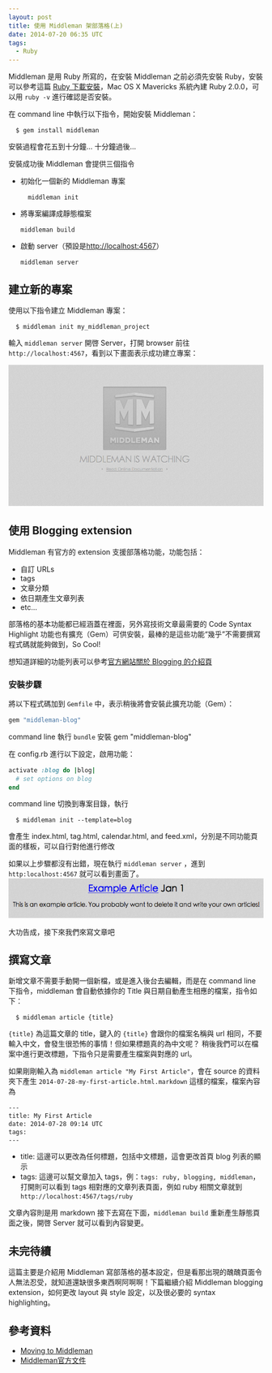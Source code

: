 ```yaml
---
layout: post
title: 使用 Middleman 架部落格(上)
date: 2014-07-20 06:35 UTC
tags:
  - Ruby
---
```


Middleman 是用 Ruby 所寫的，在安裝 Middleman 之前必須先安裝 Ruby，安裝可以參考這篇 [Ruby 下載安裝](https://www.ruby-lang.org/zh_tw/downloads/)，Mac OS X Mavericks 系統內建 Ruby 2.0.0，可以用 `ruby -v` 進行確認是否安裝。

<!--more-->

在 command line 中執行以下指令，開始安裝 Middleman：

~~~ shell
  $ gem install middleman
~~~

安裝過程會花五到十分鐘...  十分鐘過後...

安裝成功後 Middleman 會提供三個指令

- 初始化一個新的 Middleman 專案

  ```
    middleman init
  ```
- 將專案編譯成靜態檔案

  ```
  middleman build
  ```
- 啟動 server（預設是<http://localhost:4567>）

  ```
  middleman server
  ```

## 建立新的專案
使用以下指令建立 Middleman 專案：

~~~ shell
  $ middleman init my_middleman_project
~~~

輸入 `middleman server` 開啓 Server，打開 browser 前往 `http://localhost:4567`，看到以下畫面表示成功建立專案：

![alt text](/images/middleman/middleman-opening.png "Middleman Opening")

## 使用 Blogging extension
Middleman 有官方的 extension 支援部落格功能，功能包括：

- 自訂 URLs
- tags
- 文章分類
- 依日期產生文章列表
- etc...

部落格的基本功能都已經涵蓋在裡面，另外寫技術文章最需要的 Code Syntax Highlight 功能也有擴充（Gem）可供安裝，最棒的是這些功能“幾乎”不需要撰寫程式碼就能夠做到，So Cool!

想知道詳細的功能列表可以參考[官方網站關於 Blogging 的介紹頁](http://middlemanapp.com/basics/blogging/)

### 安裝步驟

將以下程式碼加到 `Gemfile` 中，表示稍後將會安裝此擴充功能（Gem）：

~~~ ruby
gem "middleman-blog"
~~~

command line 執行 `bundle` 安裝 gem "middleman-blog"


在 config.rb 進行以下設定，啟用功能：

~~~ ruby
activate :blog do |blog|
  # set options on blog
end
~~~

command line 切換到專案目錄，執行

~~~ shell
  $ middleman init --template=blog
~~~

會產生 index.html, tag.html, calendar.html, and feed.xml，分別是不同功能頁面的樣板，可以自行對他進行修改

如果以上步驟都沒有出錯，現在執行 `middleman server` ，進到 `http:localhost:4567` 就可以看到畫面了。
![alt "Middleman Index"](/images/middleman/middleman-index.png "Middleman Index")

大功告成，接下來我們來寫文章吧

## 撰寫文章

新增文章不需要手動開一個新檔，或是進入後台去編輯，而是在 command line 下指令，middleman 會自動依據你的 Title 與日期自動產生相應的檔案，指令如下：

~~~ shell
  $ middleman article {title}
~~~

`{title}` 為這篇文章的 title，鍵入的 `{title}` 會跟你的檔案名稱與 url 相同，不要輸入中文，會發生很恐怖的事情！但如果標題真的為中文呢？ 稍後我們可以在檔案中進行更改標題，下指令只是需要產生檔案與對應的 url。

如果剛剛輸入為 `middleman article "My First Article"`，會在 source 的資料夾下產生 `2014-07-28-my-first-article.html.markdown` 這樣的檔案，檔案內容為

~~~
---
title: My First Article
date: 2014-07-28 09:14 UTC
tags:
---
~~~

- title: 這邊可以更改為任何標題，包括中文標題，這會更改首頁 blog 列表的顯示
- tags:
這邊可以幫文章加入 tags，例：`tags: ruby, blogging, middleman`，打開則可以看到 tags 相對應的文章列表頁面，例如 ruby 相關文章就到 `http://localhost:4567/tags/ruby`

文章內容則是用 markdown 接下去寫在下面，`middleman build` 重新產生靜態頁面之後，開啓 Server 就可以看到內容變更。

## 未完待續

這篇主要是介紹用 Middleman 寫部落格的基本設定，但是看那出現的醜醜頁面令人無法忍受，就知道還缺很多東西啊阿啊啊！下篇繼續介紹 Middleman blogging extension，如何更改 layout 與 style 設定，以及很必要的 syntax highlighting。


## 參考資料
- [Moving to Middleman](http://www.patricklenz.co/blog/2013/6/2/moving-to-middleman)
- [Middleman官方文件](http://middlemanapp.com/)
